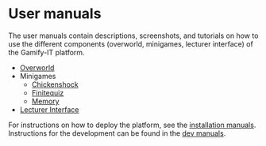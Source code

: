 # User manuals

The user manuals contain descriptions, screenshots, and tutorials on how to use the different components (overworld, minigames, lecturer interface) 
of the Gamify-IT platform.

- [Overworld](overworld/README.md)
- Minigames
  - [Chickenshock](minigames/chickenshock.md)
  - [Finitequiz](minigames/finitequiz.md)
  - [Memory](minigames/memory.md)
- [Lecturer Interface](lecturer-interface/README.md)

For instructions on how to deploy the platform, see the [installation manuals](../install-manuals/README.md).
Instructions for the development can be found in the [dev manuals](../dev-manuals/README.md).
